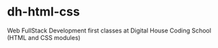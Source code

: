 # dh-html-css
Web FullStack Development first classes at Digital House Coding School (HTML and CSS modules)
